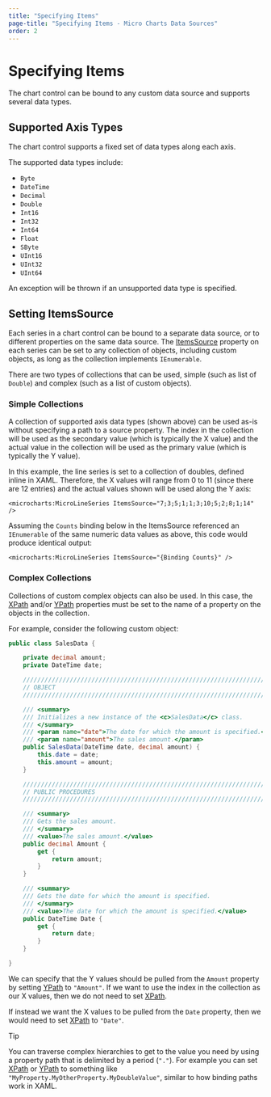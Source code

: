```yaml
---
title: "Specifying Items"
page-title: "Specifying Items - Micro Charts Data Sources"
order: 2
---
```

# Specifying Items

The chart control can be bound to any custom data source and supports several data types.

## Supported Axis Types

The chart control supports a fixed set of data types along each axis.

The supported data types include:

- `Byte`
- `DateTime`
- `Decimal`
- `Double`
- `Int16`
- `Int32`
- `Int64`
- `Float`
- `SByte`
- `UInt16`
- `UInt32`
- `UInt64`

An exception will be thrown if an unsupported data type is specified.

## Setting ItemsSource

Each series in a chart control can be bound to a separate data source, or to different properties on the same data source.  The [ItemsSource](xref:@ActiproUIRoot.Controls.MicroCharts.Primitives.MicroSeriesBase.ItemsSource) property on each series can be set to any collection of objects, including custom objects, as long as the collection implements `IEnumerable`.

There are two types of collections that can be used, simple (such as list of `Double`) and complex (such as a list of custom objects).

### Simple Collections

A collection of supported axis data types (shown above) can be used as-is without specifying a path to a source property.  The index in the collection will be used as the secondary value (which is typically the X value) and the actual value in the collection will be used as the primary value (which is typically the Y value).

In this example, the line series is set to a collection of doubles, defined inline in XAML. Therefore, the X values will range from 0 to 11 (since there are 12 entries) and the actual values shown will be used along the Y axis:

```xaml
<microcharts:MicroLineSeries ItemsSource="7;3;5;1;1;3;10;5;2;8;1;14" />
```

Assuming the `Counts` binding below in the ItemsSource referenced an `IEnumerable` of the same numeric data values as above, this code would produce identical output:

```xaml
<microcharts:MicroLineSeries ItemsSource="{Binding Counts}" />
```

### Complex Collections

Collections of custom complex objects can also be used.  In this case, the [XPath](xref:@ActiproUIRoot.Controls.MicroCharts.Primitives.MicroXYSeriesBase.XPath) and/or [YPath](xref:@ActiproUIRoot.Controls.MicroCharts.Primitives.MicroXYSeriesBase.YPath) properties must be set to the name of a property on the objects in the collection.

For example, consider the following custom object:

```csharp
public class SalesData {

	private decimal amount;
	private DateTime date;

	/////////////////////////////////////////////////////////////////////////////////////////////////////
	// OBJECT
	/////////////////////////////////////////////////////////////////////////////////////////////////////

	/// <summary>
	/// Initializes a new instance of the <c>SalesData</c> class.
	/// </summary>
	/// <param name="date">The date for which the amount is specified.</param>
	/// <param name="amount">The sales amount.</param>
	public SalesData(DateTime date, decimal amount) {
		this.date = date;
		this.amount = amount;
	}

	/////////////////////////////////////////////////////////////////////////////////////////////////////
	// PUBLIC PROCEDURES
	/////////////////////////////////////////////////////////////////////////////////////////////////////

	/// <summary>
	/// Gets the sales amount.
	/// </summary>
	/// <value>The sales amount.</value>
	public decimal Amount {
		get {
			return amount;
		}
	}

	/// <summary>
	/// Gets the date for which the amount is specified.
	/// </summary>
	/// <value>The date for which the amount is specified.</value>
	public DateTime Date {
		get {
			return date;
		}
	}

}
```

We can specify that the Y values should be pulled from the `Amount` property by setting [YPath](xref:@ActiproUIRoot.Controls.MicroCharts.Primitives.MicroXYSeriesBase.YPath) to `"Amount"`.  If we want to use the index in the collection as our X values, then we do not need to set [XPath](xref:@ActiproUIRoot.Controls.MicroCharts.Primitives.MicroXYSeriesBase.XPath).

If instead we want the X values to be pulled from the `Date` property, then we would need to set [XPath](xref:@ActiproUIRoot.Controls.MicroCharts.Primitives.MicroXYSeriesBase.XPath) to `"Date"`.

> [!TIP]
> You can traverse complex hierarchies to get to the value you need by using a property path that is delimited by a period (`"."`).  For example you can set [XPath](xref:@ActiproUIRoot.Controls.MicroCharts.Primitives.MicroXYSeriesBase.XPath) or [YPath](xref:@ActiproUIRoot.Controls.MicroCharts.Primitives.MicroXYSeriesBase.YPath) to something like `"MyProperty.MyOtherProperty.MyDoubleValue"`, similar to how binding paths work in XAML.
